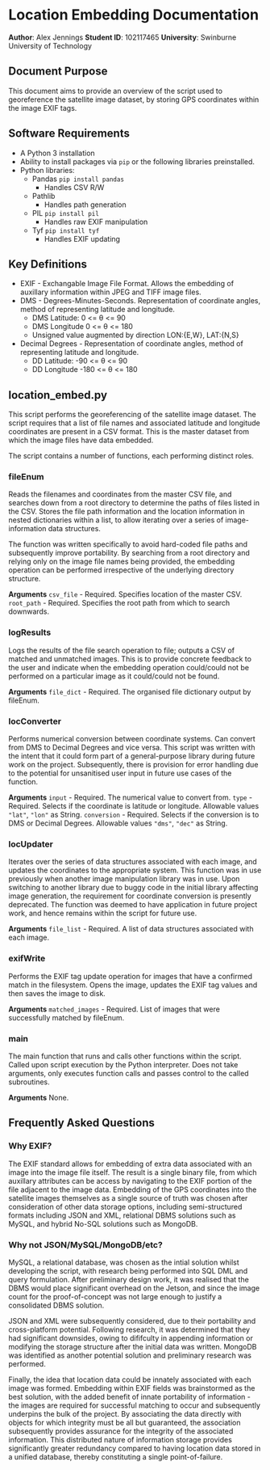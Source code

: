 # Location Embedding Documentation
**Author**: Alex Jennings
**Student ID**: 102117465
**University**: Swinburne University of Technology

## Document Purpose
This document aims to provide an overview of the script used to georeference the satellite image dataset, by storing GPS coordinates within the image EXIF tags.

## Software Requirements
- A Python 3 installation
- Ability to install packages via `pip` or the following libraries preinstalled.
- Python libraries:
	- Pandas `pip install pandas`
		- Handles CSV R/W
	- Pathlib
		- Handles path generation
	- PIL `pip install pil`
		- Handles raw EXIF manipulation
	- Tyf `pip install tyf`
		- Handles EXIF updating

## Key Definitions
- EXIF - Exchangable Image File Format. Allows the embedding of auxillary information within JPEG and TIFF image files.
- DMS - Degrees-Minutes-Seconds. Representation of coordinate angles, method of representing latitude and longitude.
	- DMS Latitude: 0 <= θ <= 90
	- DMS Longitude 0 <= θ <= 180
	- Unsigned value augmented by direction LON:{E,W}, LAT:{N,S}
- Decimal Degrees - Representation of coordinate angles, method of representing latitude and longitude.
	- DD Latitude: -90 <= θ <= 90
	- DD Longitude -180 <= θ <= 180

## location_embed.py
This script performs the georeferencing of the satellite image dataset. The script requires that a list of file names and associated latitude and longitude coordinates are present in a CSV format. This is the master dataset from which the image files have data embedded.

The script contains a number of functions, each performing distinct roles.

### fileEnum
Reads the filenames and coordinates from the master CSV file, and searches down from a root directory to determine the paths of files listed in the CSV. Stores the file path information and the location information in nested dictionaries within a list, to allow iterating over a series of image-information data structures.

The function was written specifically to avoid hard-coded file paths and subsequently improve portability. By searching from a root directory and relying only on the image file names being provided, the embedding operation can be performed irrespective of the underlying directory structure.

**Arguments**
`csv_file` - Required. Specifies location of the master CSV.
`root_path` - Required. Specifies the root path from which to search downwards.

### logResults
Logs the results of the file search operation to file; outputs a CSV of matched and unmatched images. This is to provide concrete feedback to the user and indicate when the embedding operation could/could not be performed on a particular image as it could/could not be found.

**Arguments**
`file_dict` - Required. The organised file dictionary output by fileEnum.

### locConverter
Performs numerical conversion between coordinate systems. Can convert from DMS to Decimal Degrees and vice versa. This script was written with the intent that it could form part of a general-purpose library during future work on the project. Subsequently, there is provision for error handling due to the potential for unsanitised user input in future use cases of the function.

**Arguments**
`input` - Required. The numerical value to convert from.
`type` - Required. Selects if the coordinate is latitude or longitude. Allowable values `"lat"`, `"lon"` as String.
`conversion` - Required. Selects if the conversion is to DMS or Decimal Degrees. Allowable values `"dms"`, `"dec"` as String.

### locUpdater
Iterates over the series of data structures associated with each image, and updates the coordinates to the appropriate system. This function was in use previously when another image manipulation library was in use. Upon switching to another library due to buggy code in the initial library affecting image generation, the requirement for coordinate conversion is presently deprecated. The function was deemed to have application in future project work, and hence remains within the script for future use.

**Arguments**
`file_list` - Required. A list of data structures associated with each image.

### exifWrite
Performs the EXIF tag update operation for images that have a confirmed match in the filesystem. Opens the image, updates the EXIF tag values and then saves the image to disk.

**Arguments**
`matched_images` - Required. List of images that were successfully matched by fileEnum.

### main
The main function that runs and calls other functions within the script. Called upon script execution by the Python interpreter. Does not take arguments, only executes function calls and passes control to the called subroutines.

**Arguments**
None.

## Frequently Asked Questions
### Why EXIF?
The EXIF standard allows for embedding of extra data associated with an image into the image file itself. The result is a single binary file, from which auxillary attributes can be access by navigating to the EXIF portion of the file adjacent to the image data. Embedding of the GPS coordinates into the satellite images themselves as a single source of truth was chosen after consideration of other data storage options, including semi-structured formats including JSON and XML, relational DBMS solutions such as MySQL, and hybrid No-SQL solutions such as MongoDB.

### Why not JSON/MySQL/MongoDB/etc?

MySQL, a relational database, was chosen as the intial solution whilst developing the script, with research being performed into SQL DML and query formulation. After preliminary design work, it was realised that the DBMS would place significant overhead on the Jetson, and since the image count for the proof-of-concept was not large enough to justify a consolidated DBMS solution.

JSON and XML were subsequently considered, due to their portability and cross-platform potential. Following research, it was determined that they had significant downsides, owing to dififculty in appending information or modifying the storage structure after the initial data was written. MongoDB was identified as another potential solution and preliminary research was performed.

Finally, the idea that location data could be innately associated with each image was formed. Embedding within EXIF fields was brainstormed as the best solution, with the added benefit of innate portability of information - the images are required for successful matching to occur and subsequently underpins the bulk of the project. By associating the data directly with objects for which integrity must be all but guaranteed, the association subsequently provides assurance for the integrity of the associated information. This distributed nature of information storage provides significantly greater redundancy compared to having location data stored in a unified database, thereby constituting a single point-of-failure.
